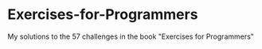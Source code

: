 # Exercises-for-Programmers
My solutions to the 57 challenges in the book "Exercises for Programmers"

